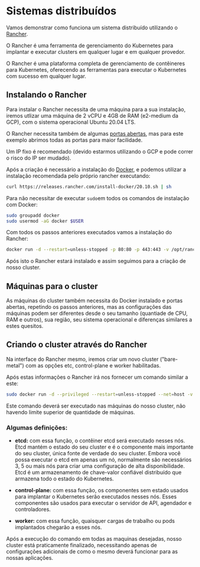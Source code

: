 # Sistemas distribuídos

Vamos demonstrar como funciona um sistema distribuído utilizando o [Rancher](https://docs.ranchermanager.rancher.io/).

O Rancher é uma ferramenta de gerenciamento do Kubernetes para implantar e executar clusters em qualquer lugar e em qualquer provedor.

O Rancher é uma plataforma completa de gerenciamento de contêineres para Kubernetes, oferecendo as ferramentas para executar o Kubernetes com sucesso em qualquer lugar.

## Instalando o Rancher

Para instalar o Rancher necessita de uma máquina para a sua instalação, iremos utlizar uma máquina de 2 vCPU e 4GB de RAM (e2-medium da GCP), com o sistema operacional Ubuntu 20.04 LTS.

O Rancher necessita também de algumas [portas abertas](https://docs.ranchermanager.rancher.io/getting-started/installation-and-upgrade/installation-requirements/port-requirements), mas para este exemplo abrimos todas as portas para maior facilidade.

Um IP fixo é recomendado (devido estarmos utilizando o GCP e pode correr o risco do IP ser mudado).

Após a criação é necessário a instalação do [Docker](https://docs.docker.com/), e podemos utilizar a instalação recomendada pelo próprio rancher executando:

```sh
curl https://releases.rancher.com/install-docker/20.10.sh | sh
```

Para não necessitar de executar `sudo`em todos os comandos de instalação com Docker:

```sh
sudo groupadd docker
sudo usermod -aG docker $USER
```

Com todos os passos anteriores executados vamos a instalação do Rancher:


```sh
docker run -d --restart=unless-stopped -p 80:80 -p 443:443 -v /opt/rancher:/var/lib/rancher --privileged rancher/rancher:latest
```

Após isto o Rancher estará instalado e assim seguimos para a criação de nosso cluster.

## Máquinas para o cluster

As máquinas do cluster também necessita do Docker instalado e portas abertas, repetindo os passos anteriores, mas as configurações das máquinas podem ser diferentes desde o seu tamanho (quantiade de CPU, RAM e outros), sua região, seu sistema operacional e diferenças similares a estes quesitos.

## Criando o cluster através do Rancher

Na interface do Rancher mesmo, iremos criar um novo cluster ("bare-metal") com as opções etc, control-plane e worker habilitadas.

Após estas informações o Rancher irá nos fornecer um comando similar a este:

```sh
sudo docker run -d --privileged --restart=unless-stopped --net=host -v /etc/kubernetes:/etc/kubernetes -v /var/run:/var/run  rancher/rancher-agent:v2.6.9 --server https://rancher.mathec.com.br --token abcdefghijklmnopqrstuvwxyz0123456789 --ca-checksum abcdefghijklmnopqrstuvwxyz0123456789 --etcd --controlplane --worker --node-name k8s-1
```

Este comando deverá ser executado nas máquinas do nosso cluster, não havendo limite superior de quantidade de máquinas.

### Algumas definições:

- **etcd:** com essa função, o contêiner etcd será executado nesses nós. Etcd mantém o estado do seu cluster e é o componente mais importante do seu cluster, única fonte de verdade do seu cluster. Embora você possa executar o etcd em apenas um nó, normalmente são necessários 3, 5 ou mais nós para criar uma configuração de alta disponibilidade. Etcd é um armazenamento de chave-valor confiável distribuído que armazena todo o estado do Kubernetes. 

- **control-plane:** com essa função, os componentes sem estado usados para implantar o Kubernetes serão executados nesses nós. Esses componentes são usados para executar o servidor de API, agendador e controladores.

- **worker:** com essa função, quaisquer cargas de trabalho ou pods implantados chegarão a esses nós.

Após a execução do comando em todas as maquinas desejadas, nosso cluster está praticamente finalizado, necessitando apenas de configurações adicionais de como o mesmo deverá funcionar para as nossas aplicações.
